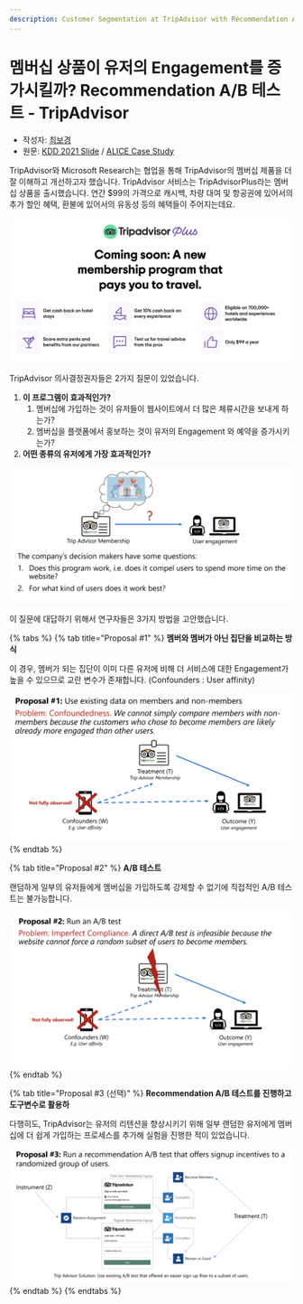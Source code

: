 ```yaml
---
description: Customer Segmentation at TripAdvisor with Recommendation A/B Tests
---
```


# 멤버십 상품이 유저의 Engagement를 증가시킬까? Recommendation A/B 테스트 - TripAdvisor

* 작성자: [최보경](https://www.facebook.com/pagebokyung/)&#x20;
* 원문: [KDD 2021 Slide](https://drive.google.com/file/d/1yyIu\_3epIVXbwzJj658Iv4vxHGjtPh8n/view) / [ALICE Case Study](https://www.microsoft.com/en-us/research/uploads/prod/2020/04/MSR\_ALICE\_casestudy\_2020.pdf)

TripAdvisor와 Microsoft Research는 협업을 통해 TripAdvisor의 멤버십 제품을 더 잘 이해하고 개선하고자 했습니다. TripAdvisor 서비스는 TripAdvisorPlus라는 멤버십 상품을 출시했습니다. 연간 $99의 가격으로 캐시백, 차량 대여 및 항공권에 있어서의 추가 할인 혜택, 환불에 있어서의 유동성 등의 혜택들이 주어지는데요.

![](<../.gitbook/assets/image (1).png>)

TripAdvisor 의사결정권자들은 2가지 질문이 있었습니다.

1. **이 프로그램이 효과적인가?**&#x20;
   1. 멤버십에 가입하는 것이 유저들이 웹사이트에서 더 많은 체류시간을 보내게 하는가?
   2. 멤버십을 플랫폼에서 홍보하는 것이 유저의 Engagement 와 예약을 증가시키는가?&#x20;
2. **어떤 종류의 유저에게 가장 효과적인가?**

![](../.gitbook/assets/image.png)

이 질문에 대답하기 위해서 연구자들은 3가지 방법을 고안했습니다.

{% tabs %}
{% tab title="Proposal #1" %}
**멤버와 멤버가 아닌 집단을 비교하는 방식**

이 경우, 멤버가 되는 집단이 이미 다른 유저에 비해 더 서비스에 대한 Engagement가 높을 수 있으므로 교란 변수가 존재합니다. (Confounders : User affinity)

&#x20;

![](<../.gitbook/assets/image (3).png>)
{% endtab %}

{% tab title="Proposal #2" %}
**A/B 테스트**&#x20;

랜덤하게 일부의 유저들에게 멤버십을 가입하도록 강제할 수 없기에 직접적인 A/B 테스트는 불가능합니다.

![](<../.gitbook/assets/image (6).png>)
{% endtab %}

{% tab title="Proposal #3 (선택)" %}
**Recommendation A/B 테스트를 진행하고 도구변수로 활용하**

다행히도, TripAdvisor는 유저의 리텐션을 향상시키기 위해 일부 랜덤한 유저에게 멤버십에 더 쉽게 가입하는 프로세스를 추가해 실험을 진행한 적이 있었습니다.

&#x20;

![](<../.gitbook/assets/image (5).png>)
{% endtab %}
{% endtabs %}


